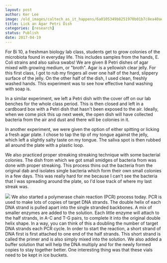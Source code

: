 ```yaml
---
layout: post
author: Ker Lee
image: /old_images/caltech_as_it_happens/6a0105349b8251970b01b7c8ea40ae970b.jpg
title: Lick an Agar Petri Dish
categories: [research]
status: Publish
date: 2017-04-19
---
```



For Bi 10, a freshman biology lab class, students get to grow colonies of the microbiota found in everyday life. This includes samples from the hands, E. Coli strains and also saliva swabs! We are given 8 Petri dishes of agar mixed with growing medium, or "broth". Agar is a yellowish clear jelly. For this first class, I got to rub my fingers all over one half of the hard, slippery surface of the jelly. On the other half of the dish, I used clean, freshly washed hands. This experiment was to see how effective hand washing with soap is.

In a similar experiment, we left a Petri dish with the cover off on our lab benches for the whole class period. This is then closed and left in a cardboard box with a Petri dish that hasn't been exposed to the air. Ideally, when we come pick this up next week, the open dish will have collected bacteria from the air and dust and there will be colonies in it.

In another experiment, we were given the option of either spitting or licking a fresh agar plate. I chose to tap the tip of my tongue against the jelly, which left a slightly salty taste on my tongue. The saliva spot is then rubbed all around the plate with a plastic loop.

We also practiced proper streaking streaking technique with some bacterial colonies. The dish from which we got small smidges of bacteria from was done with proper streaking. This process thins out the bacteria from the original dab and isolates single bacteria which form their own small colonies in a few days. This was really hard for me because I can't see the bacteria that I was spreading around the plate, so I'd lose track of where my last streak was.


![](/old_images/6a0105349b8251970b01b8d2749c04970c-320wi.jpg)
We also started a polymerase chain reaction (PCR) process today. PCR is used to make lots of copies of target DNA strands. The double helix of each DNA strand is pulled apart into the single stranded backbones. A mix of smaller enzymes are added to the solution. Each little enzyme will attach to the half strands, in A-C and T-G pairs, to complete it into the original double helix shape. In a way, you can think of this a doubling the number of target DNA strands each PCR cycle. In order to start the reaction, a short strand of DNA first is first attached to one end of the half strands. This short strand is called the primer and is also simply mixed into the solution. We also added a buffer solution that will help the DNA multiply and for the newly formed copies to stay together better. One interesting thing was that these vials need to be kept in ice buckets.


